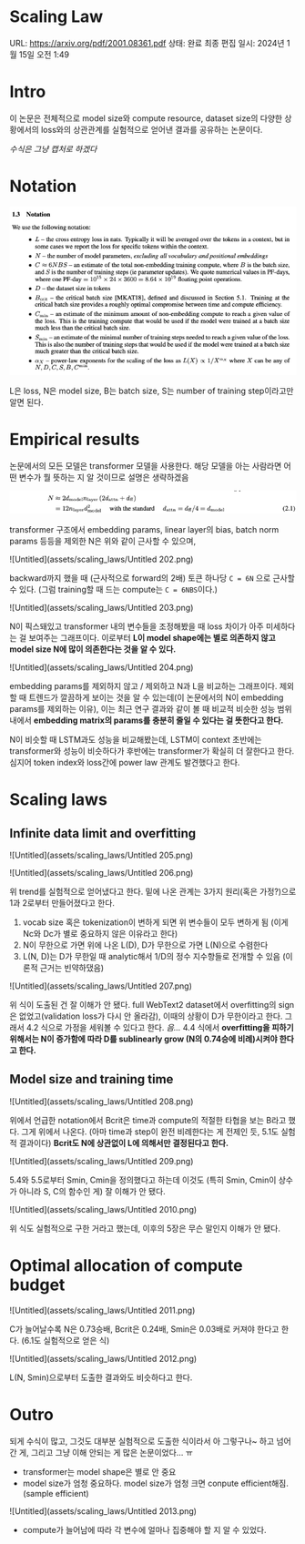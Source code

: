 # Scaling Law

URL: <https://arxiv.org/pdf/2001.08361.pdf>
상태: 완료
최종 편집 일시: 2024년 1월 15일 오전 1:49

# Intro

이 논문은 전체적으로 model size와 compute resource, dataset size의 다양한 상황에서의 loss와의 상관관계를 실험적으로 얻어낸 결과를 공유하는 논문이다.

*수식은 그냥 캡처로 하겠다*

# Notation

![Untitled](week5/assets/scaling_laws/Untitled.png)

L은 loss, N은 model size, B는 batch size, S는 number of training step이라고만 알면 된다.

# Empirical results

논문에서의 모든 모델은 transformer 모델을 사용한다. 해당 모델을 아는 사람라면 어떤 변수가 뭘 뜻하는 지 알 것이므로 설명은 생략하겠음

![Untitled](week5/assets/scaling_laws/Untitled_1.png)

transformer 구조에서 embedding params, linear layer의 bias, batch norm params 등등을 제외한 N은 위와 같이 근사할 수 있으며,

![Untitled](assets/scaling_laws/Untitled 202.png)

backward까지 했을 때 (근사적으로 forward의 2배) 토큰 하나당 `C = 6N` 으로 근사할 수 있다. (그럼 training할 때 드는 compute는 `C = 6NBS`이다.)

![Untitled](assets/scaling_laws/Untitled 203.png)

N이 픽스돼있고 transformer 내의 변수들을 조정해봤을 때 loss 차이가 아주 미세하다는 걸 보여주는 그래프이다. 이로부터 **L이 model shape에는 별로 의존하지 않고 model size N에 많이 의존한다는 것을 알 수 있다.**

![Untitled](assets/scaling_laws/Untitled 204.png)

embedding params를 제외하지 않고 / 제외하고 N과 L을 비교하는 그래프이다. 제외할 때 트렌드가 깔끔하게 보이는 것을 알 수 있는데(이 논문에서의 N이 embedding params를 제외하는 이유), 이는 최근 연구 결과와 같이 볼 때 비교적 비슷한 성능 범위 내에서 **embedding matrix의 params를 충분히 줄일 수 있다는 걸 뜻한다고 한다.**

N이 비슷할 때 LSTM과도 성능을 비교해봤는데, LSTM이 context 초반에는 transformer와 성능이 비슷하다가 후반에는 transformer가 확실히 더 잘한다고 한다. 심지어 token index와 loss간에 power law 관계도 발견했다고 한다.

# Scaling laws

## Infinite data limit and overfitting

![Untitled](assets/scaling_laws/Untitled 205.png)

![Untitled](assets/scaling_laws/Untitled 206.png)

위 trend를 실험적으로 얻어냈다고 한다. 밑에 나온 관계는 3가지 원리(혹은 가정?)으로 1과 2로부터 만들어졌다고 한다.

1. vocab size 혹은 tokenization이 변하게 되면 위 변수들이 모두 변하게 됨 (이게 Nc와 Dc가 별로 중요하지 않은 이유라고 한다)
2. N이 무한으로 가면 위에 나온 L(D), D가 무한으로 가면 L(N)으로 수렴한다
3. L(N, D)는 D가 무한일 때 analytic해서 1/D의 정수 지수항들로 전개할 수 있음 (이론적 근거는 빈약하댔음)

![Untitled](assets/scaling_laws/Untitled 207.png)

위 식이 도출된 건 잘 이해가 안 됐다. full WebText2 dataset에서 overfitting의 sign은 없었고(validation loss가 다시 안 올라감), 이때의 상황이 D가 무한이라고 한다. 그래서 4.2 식으로 가정을 세워볼 수 있다고 한다. *음…* 4.4 식에서 **overfitting을 피하기 위해서는 N이 증가함에 따라 D를 sublinearly grow (N의 0.74승에 비례)시켜야 한다고 한다.**

## Model size and training time

![Untitled](assets/scaling_laws/Untitled 208.png)

위에서 언급한 notation에서 Bcrit은 time과 compute의 적절한 타협을 보는 B라고 했다. 그게 위에서 나온다. (아마 time과 step이 완전 비례한다는 게 전제인 듯, 5.1도 실험적 결과이다) **Bcrit도 N에 상관없이 L에 의해서만 결정된다고 한다.**

![Untitled](assets/scaling_laws/Untitled 209.png)

5.4와 5.5로부터 Smin, Cmin을 정의했다고 하는데 이것도 (특히 Smin, Cmin이 상수가 아니라 S, C의 함수인 게) 잘 이해가 안 됐다.

![Untitled](assets/scaling_laws/Untitled 2010.png)

위 식도 실험적으로 구한 거라고 했는데, 이후의 5장은 무슨 말인지 이해가 안 됐다.

# Optimal allocation of compute budget

![Untitled](assets/scaling_laws/Untitled 2011.png)

C가 늘어날수록 N은 0.73승배, Bcrit은 0.24배, Smin은 0.03배로 커져야 한다고 한다. (6.1도 실험적으로 얻은 식)

![Untitled](assets/scaling_laws/Untitled 2012.png)

L(N, Smin)으로부터 도출한 결과와도 비슷하다고 한다.

# Outro

되게 수식이 많고, 그것도 대부분 실험적으로 도출한 식이라서 아 그렇구나~ 하고 넘어간 게, 그리고 그냥 이해 안되는 게 많은 논문이었다… ㅠ

- transformer는 model shape은 별로 안 중요
- model size가 엄청 중요하다. model size가 엄청 크면 conpute efficient해짐. (sample efficient)

![Untitled](assets/scaling_laws/Untitled 2013.png)

- compute가 늘어남에 따라 각 변수에 얼마나 집중해야 할 지 알 수 있었다.
